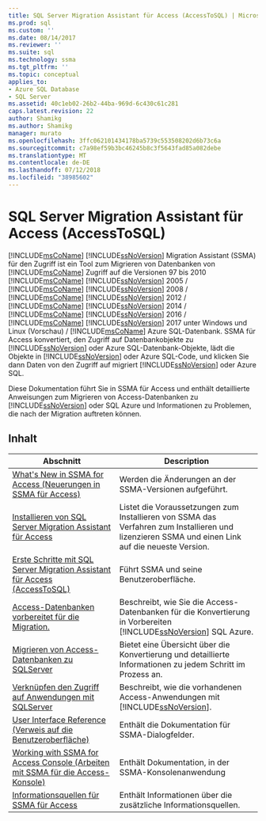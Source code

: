 ```yaml
---
title: SQL Server Migration Assistant für Access (AccessToSQL) | Microsoft-Dokumentation
ms.prod: sql
ms.custom: ''
ms.date: 08/14/2017
ms.reviewer: ''
ms.suite: sql
ms.technology: ssma
ms.tgt_pltfrm: ''
ms.topic: conceptual
applies_to:
- Azure SQL Database
- SQL Server
ms.assetid: 40c1eb02-26b2-44ba-969d-6c430c61c281
caps.latest.revision: 22
author: Shamikg
ms.author: Shamikg
manager: murato
ms.openlocfilehash: 3ffc062101434178ba5739c553508202d6b73c6a
ms.sourcegitcommit: c7a98ef59b3bc46245b8c3f5643fad85a082debe
ms.translationtype: MT
ms.contentlocale: de-DE
ms.lasthandoff: 07/12/2018
ms.locfileid: "38985602"
---
```

# <a name="sql-server-migration-assistant-for-access-accesstosql"></a>SQL Server Migration Assistant für Access (AccessToSQL)
[!INCLUDE[msCoName](../../includes/msconame_md.md)] [!INCLUDE[ssNoVersion](../../includes/ssnoversion_md.md)] Migration Assistant (SSMA) für den Zugriff ist ein Tool zum Migrieren von Datenbanken von [!INCLUDE[msCoName](../../includes/msconame_md.md)] Zugriff auf die Versionen 97 bis 2010 [!INCLUDE[msCoName](../../includes/msconame_md.md)] [!INCLUDE[ssNoVersion](../../includes/ssnoversion_md.md)] 2005 / [!INCLUDE[msCoName](../../includes/msconame_md.md)] [!INCLUDE[ssNoVersion](../../includes/ssnoversion_md.md)] 2008 / [!INCLUDE[msCoName](../../includes/msconame_md.md)] [!INCLUDE[ssNoVersion](../../includes/ssnoversion_md.md)] 2012 / [!INCLUDE[msCoName](../../includes/msconame_md.md)] [!INCLUDE[ssNoVersion](../../includes/ssnoversion_md.md)] 2014 / [!INCLUDE[msCoName](../../includes/msconame_md.md)] [!INCLUDE[ssNoVersion](../../includes/ssnoversion_md.md)] 2016 / [!INCLUDE[msCoName](../../includes/msconame_md.md)] [!INCLUDE[ssNoVersion](../../includes/ssnoversion_md.md)] 2017 unter Windows und Linux (Vorschau) / [!INCLUDE[msCoName](../../includes/msconame_md.md)] Azure SQL-Datenbank. SSMA für Access konvertiert, den Zugriff auf Datenbankobjekte zu [!INCLUDE[ssNoVersion](../../includes/ssnoversion_md.md)] oder Azure SQL-Datenbank-Objekte, lädt die Objekte in [!INCLUDE[ssNoVersion](../../includes/ssnoversion_md.md)] oder Azure SQL-Code, und klicken Sie dann Daten von den Zugriff auf migriert [!INCLUDE[ssNoVersion](../../includes/ssnoversion_md.md)] oder Azure SQL.  
  
Diese Dokumentation führt Sie in SSMA für Access und enthält detaillierte Anweisungen zum Migrieren von Access-Datenbanken zu [!INCLUDE[ssNoVersion](../../includes/ssnoversion_md.md)] oder SQL Azure und Informationen zu Problemen, die nach der Migration auftreten können.  
  
## <a name="contents"></a>Inhalt  
  
|Abschnitt|Description|  
|-----------|---------------|  
|[What's New in SSMA for Access (Neuerungen in SSMA für Access)](http://msdn.microsoft.com/a24d3fc0-6911-4bfa-828a-197abf222e02)|Werden die Änderungen an der SSMA-Versionen aufgeführt.|  
|[Installieren von SQL Server Migration Assistant für Access](http://msdn.microsoft.com/dd50eebd-75df-4e0d-8c4d-88b511aae4c7)|Listet die Voraussetzungen zum Installieren von SSMA das Verfahren zum Installieren und lizenzieren SSMA und einen Link auf die neueste Version.|  
|[Erste Schritte mit SQL Server Migration Assistant für Access &#40;AccessToSQL&#41;](../../ssma/access/getting-started-with-sql-server-migration-assistant-for-access-accesstosql.md)|Führt SSMA und seine Benutzeroberfläche.|  
|[Access-Datenbanken vorbereitet für die Migration.](http://msdn.microsoft.com/9b80a9e0-08e7-4b4d-b5ec-cc998d3f5114)|Beschreibt, wie Sie die Access-Datenbanken für die Konvertierung in Vorbereiten [!INCLUDE[ssNoVersion](../../includes/ssnoversion_md.md)] SQL Azure.|  
|[Migrieren von Access-Datenbanken zu SQLServer](http://msdn.microsoft.com/76a3abcf-2998-4712-9490-fe8d872c89ca)|Bietet eine Übersicht über die Konvertierung und detaillierte Informationen zu jedem Schritt im Prozess an.|  
|[Verknüpfen den Zugriff auf Anwendungen mit SQLServer](http://msdn.microsoft.com/82374ad2-7737-4164-a489-13261ba393d4)|Beschreibt, wie die vorhandenen Access-Anwendungen mit [!INCLUDE[ssNoVersion](../../includes/ssnoversion_md.md)].|  
|[User Interface Reference (Verweis auf die Benutzeroberfläche)](http://msdn.microsoft.com/af24c303-4a41-449b-9c86-d6558a97e839)|Enthält die Dokumentation für SSMA-Dialogfelder.|  
|[Working with SSMA for Access Console (Arbeiten mit SSMA für die Access-Konsole)](http://msdn.microsoft.com/ef94e843-9f88-45a2-86c4-a0af268738c4)|Enthält Dokumentation, in der SSMA-Konsolenanwendung|  
|[Informationsquellen für SSMA für Access](http://go.microsoft.com/fwlink/?LinkID=708538&clcid=0x409)|Enthält Informationen über die zusätzliche Informationsquellen.|  
  

